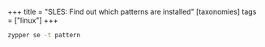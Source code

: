 +++
title = "SLES: Find out which patterns are installed"
[taxonomies]
tags = ["linux"]
+++

```sh
zypper se -t pattern
```
